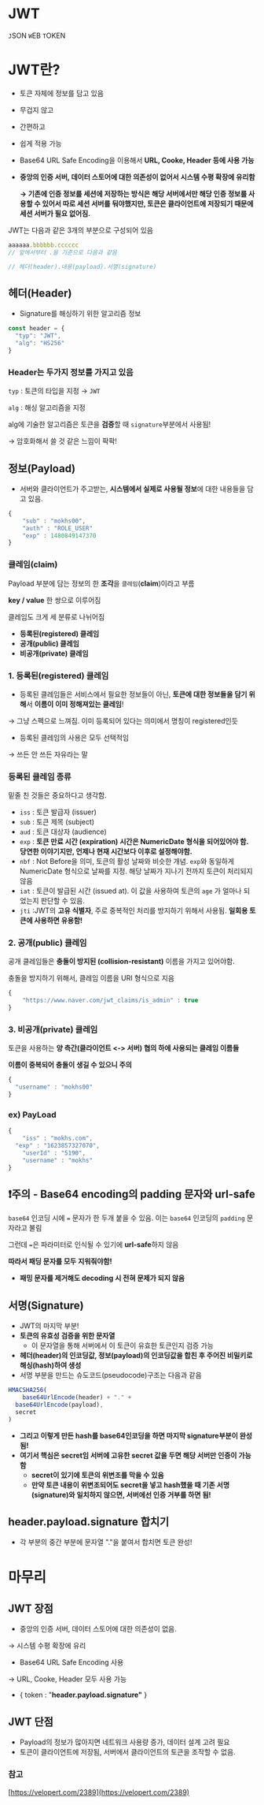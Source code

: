 # JWT

`J`SON `W`EB `T`OKEN

# JWT란?

- 토큰 자체에 정보를 담고 있음
- 무겁지 않고
- 간편하고
- 쉽게 적용 가능
- Base64 URL Safe Encoding을 이용해서 **URL, Cooke, Header 등에 사용 가능**
- **중앙의 인증 서버, 데이터 스토어에 대한 의존성이 없어서 시스템 수평 확장에 유리함**

    **→ 기존에 인증 정보를 세션에 저장하는 방식은 해당 서버에서만 해당 인증 정보를 사용할 수 있어서 따로 세션 서버를 둬야했지만, 토큰은 클라이언트에 저장되기 때문에 세션 서버가 필요 없어짐.**

JWT는 다음과 같은 3개의 부분으로 구성되어 있음

```jsx
aaaaaa.bbbbbb.cccccc
// 앞에서부터 .을 기준으로 다음과 같음

// 헤더(header).내용(payload).서명(signature)
```

## 헤더(Header)

- Signature를 해싱하기 위한 알고리즘 정보

```jsx
const header = {
  "typ": "JWT",
  "alg": "HS256"
}
```

### Header는 두가지 정보를 가지고 있음

`typ` : 토큰의 타입을 지정 → `JWT`

`alg` : 해싱 알고리즘을 지정

alg에 기술한 알고리즘은 토큰을 **검증**할 때 `signature`부분에서 사용됨!

→ 암호화해서 쓸 것 같은 느낌이 팍팍!

## 정보(Payload)

- 서버와 클라이언트가 주고받는, **시스템에서 실제로 사용될 정보**에 대한 내용들을 담고 있음.

```jsx
{
	"sub" : "mokhs00",
	"auth" : "ROLE_USER"
	"exp" : 1480849147370
}
```

### 클레임(claim)

Payload 부분에 담는 정보의 한 **조각**을 `클레임`(**claim**)이라고 부름

**key / value** 한 쌍으로 이루어짐

클레임도 크게 세 분류로 나뉘어짐

- **등록된(registered) 클레임**
- **공개(public) 클레임**
- **비공개(private) 클레임**

### 1. 등록된(registered) 클레임

- 등록된 클레임들은 서비스에서 필요한 정보들이 아닌, **토큰에 대한 정보들을 담기 위해**서 **이름이 이미 정해져있는 클레임**! 

→ 그냥 스펙으로 느껴짐. 이미 등록되어 있다는 의미에서 명칭이 registered인듯

- 등록된 클레임의 사용은 모두 선택적임 

→ 쓰든 안 쓰든 자유라는 말

### 등록된 클레임 종류

밑줄 친 것들은 중요하다고 생각함.

- `iss` : 토큰 발급자 (issuer)
- `sub` : 토큰 제목 (subject)
- `aud` : 토큰 대상자 (audience)
- `exp` : **토큰 만료 시간 (expiration) 시간은 NumericDate 형식을 되어있어야 함.
당연한 이야기지만, 언제나 현재 시간보다 이후로 설정해야함.**
- `nbf` : Not Before을 의미, 토큰의 활성 날짜와 비슷한 개념. `exp`와 동일하게 NumericDate 형식으로 날짜를 지정. 해당 날짜가 지나기 전까지 토큰이 처리되지 않음
- `iat` : 토큰이 발급된 시간 (issued at). 이 값을 사용하여 토큰의 `age` 가 얼마나 되었는지 판단할 수 있음.
- `jti`  :JWT의 **고유 식별자**, 주로 중복적인 처리를 방지하기 위해서 사용됨. **일회용 토큰에 사용하면 유용함!**

### 2. 공개(public) 클레임

공개 클레임들은 **충돌이 방지된 (collision-resistant)** 이름을 가지고 있어야함.

충돌을 방지하기 위해서, 클레임 이름을 URI 형식으로 지음

```jsx
{
	"https://www.naver.com/jwt_claims/is_admin" : true
}
```

### 3. 비공개(private) 클레임

토큰을 사용하는 **양 측간(클라이언트 <-> 서버) 협의 하에 사용되는 클레임 이름들**

**이름이 중복되어 충돌이 생길 수 있으니 주의**

```jsx
{
  "username" : "mokhs00"
}
```

### ex) PayLoad

```jsx
{
	"iss" : "mokhs.com",
  "exp" : "1623857327070",
	"userId" : "5190",
	"username" : "mokhs"
}
```

## **❗주의 - Base64 encoding의 padding 문자와 url-safe**

`base64` 인코딩 시에 `=` 문자가 한 두개 붙을 수 있음.
이는 `base64` 인코딩의 `padding` 문자라고 불림

그런데 `=`은 파라미터로 인식될 수 있기에 **url-safe**하지 않음

**따라서 패딩 문자를 모두 지워줘야함!**

- **패밍 문자를 제거해도 decoding 시 전혀 문제가 되지 않음**

## 서명(Signature)

- JWT의 마지막 부분!
- **토큰의 유효성 검증을 위한 문자열**
    - 이 문자열을 통해 서버에서 이 토큰이 유효한 토큰인지 검증 가능
- **헤더(header)의 인코딩값, 정보(payload)의 인코딩값을 합친 후 주어진 비밀키로 해싱(hash)하여 생성**
- 서명 부분을 만드는 슈도코드(pseudocode)구조는 다음과 같음

```jsx
HMACSHA256(
	base64UrlEncode(header) + "." +
  base64UrlEncode(payload),
  secret
)
```

- **그리고 이렇게 만든 hash를 base64인코딩을 하면 마지막 signature부분이 완성됨!**
- **여기서 핵심은 secret임 서버에 고유한 secret 값을 두면 해당 서버만 인증이 가능함**
    - **secret이 있기에 토큰의 위변조를 막을 수 있음**
    - **만약 토큰 내용이 위변조되어도 secret을 넣고 hash했을 때 기존 서명(signature)와 일치하지 않으면, 서버에선 인증 거부를 하면 됨!**

## header.payload.signature 합치기

- 각 부분의 중간 부분에 문자열 "."을 붙여서 합치면 토큰 완성!

# 마무리

## JWT 장점

- 중앙의 인증 서버, 데이터 스토어에 대한 의존성이 없음.

→ 시스템 수평 확장에 유리

- Base64 URL Safe Encoding 사용

→ URL, Cooke, Header 모두 사용 가능

- { token : "**header.payload.signature"** }

## JWT 단점

- Payload의 정보가 많아지면 네트워크 사용량 증가, 데이터 설계 고려 필요
- 토큰이 클라이언트에 저장됨, 서버에서 클라이언트의 토큰을 조작할 수 없음.


### 참고

[https://velopert.com/2389](https://velopert.com/2389)
